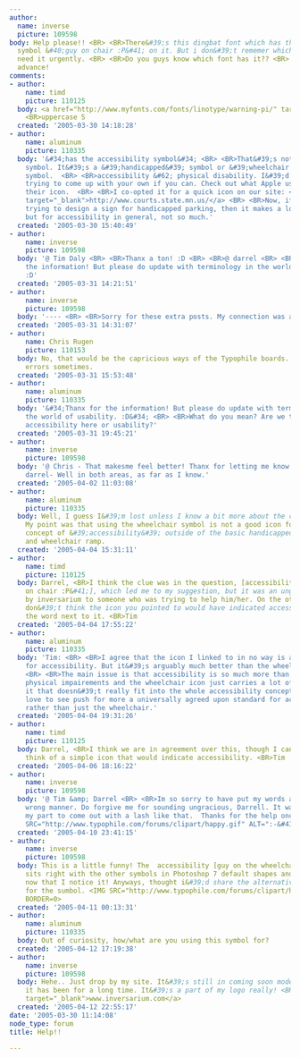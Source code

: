 ```yaml
---
author:
  name: inverse
  picture: 109598
body: Help please!! <BR> <BR>There&#39;s this dingbat font which has the accessibility
  symbol &#40;guy on chair :P&#41; on it. But i don&#39;t rememer which one and i
  need it urgently. <BR> <BR>Do you guys know which font has it?? <BR> <BR>Thanx in
  advance!
comments:
- author:
    name: timd
    picture: 110125
  body: <a href="http://www.myfonts.com/fonts/linotype/warning-pi/" target="_blank">http://www.myfonts.com/fonts/linotype/warning-pi/</a>
    <BR>uppercase S
  created: '2005-03-30 14:18:28'
- author:
    name: aluminum
    picture: 110335
  body: '&#34;has the accessibility symbol&#34; <BR> <BR>That&#39;s not an accessibility
    symbol. It&#39;s a &#39;handicapped&#39; symbol or &#39;wheelchair accessible&#39;
    symbol.  <BR> <BR>accessibility &#62; physical disability. I&#39;d seriously consider
    trying to come up with your own if you can. Check out what Apple use&#39;s for
    their icon.  <BR> <BR>I co-opted it for a quick icon on our site: <BR><a href="http://www.courts.state.mn.us/"
    target="_blank">http://www.courts.state.mn.us/</a> <BR> <BR>Now, if you&#39;re
    trying to design a sign for handicapped parking, then it makes a lot of sense,
    but for accessibility in general, not so much.'
  created: '2005-03-30 15:40:49'
- author:
    name: inverse
    picture: 109598
  body: '@ Tim Daly <BR> <BR>Thanx a ton! :D <BR> <BR>@ darrel <BR> <BR>Thanx for
    the information! But please do update with terminology in the world of usability.
    :D'
  created: '2005-03-31 14:21:51'
- author:
    name: inverse
    picture: 109598
  body: '---- <BR> <BR>Sorry for these extra posts. My connection was a little dodgy!'
  created: '2005-03-31 14:31:07'
- author:
    name: Chris Rugen
    picture: 110153
  body: No, that would be the capricious ways of the Typophile boards. It gives false
    errors sometimes.
  created: '2005-03-31 15:53:48'
- author:
    name: aluminum
    picture: 110335
  body: '&#34;Thanx for the information! But please do update with terminology in
    the world of usability. :D&#34; <BR> <BR>What do you mean? Are we talking about
    accessibility here or usability?'
  created: '2005-03-31 19:45:21'
- author:
    name: inverse
    picture: 109598
  body: '@ Chris - That makesme feel better! Thanx for letting me know :D <BR> <BR>@
    darrel- Well in both areas, as far as I know.'
  created: '2005-04-02 11:03:08'
- author:
    name: aluminum
    picture: 110335
  body: Well, I guess I&#39;m lost unless I know a bit more about the context of situation.
    My point was that using the wheelchair symbol is not a good icon for the broader
    concept of &#39;accessibility&#39; outside of the basic handicapped parking space
    and wheelchair ramp.
  created: '2005-04-04 15:31:11'
- author:
    name: timd
    picture: 110125
  body: Darrel, <BR>I think the clue was in the question, [accessibility symbol &#40;guy
    on chair :P&#41;], which led me to my suggestion, but it was an ungracious remark
    by inversarium to someone who was trying to help him/her. On the other hand I
    don&#39;t think the icon you pointed to would have indicated accessibility without
    the word next to it. <BR>Tim
  created: '2005-04-04 17:55:22'
- author:
    name: aluminum
    picture: 110335
  body: 'Tim: <BR> <BR>I agree that the icon I linked to in no way is a great icon
    for accessibility. But it&#39;s arguably much better than the wheelchair icon.
    <BR> <BR>The main issue is that accessibility is so much more than just accomodating
    physical impairements and the wheelchair icon just carries a lot of baggage with
    it that doesn&#39;t really fit into the whole accessibility concept. <BR> <BR>I&#39;d
    love to see push for more a universally agreed upon standard for accessibility
    rather than just the wheelchair.'
  created: '2005-04-04 19:31:26'
- author:
    name: timd
    picture: 110125
  body: Darrel, <BR>I think we are in agreement over this, though I cannot offhand
    think of a simple icon that would indicate accessibility. <BR>Tim
  created: '2005-04-06 18:16:22'
- author:
    name: inverse
    picture: 109598
  body: '@ Tim &amp; Darrel <BR> <BR>Im so sorry to have put my words across in the
    wrong manner. Do forgive me for sounding ungracious, Darrell. It was wrong on
    my part to come out with a lash like that.  Thanks for the help once again <IMG
    SRC="http://www.typophile.com/forums/clipart/happy.gif" ALT=":-&#41;" BORDER=0>!'
  created: '2005-04-10 23:41:15'
- author:
    name: inverse
    picture: 109598
  body: This is a little funny! The  accessibility [guy on the wheelchair :P] symbol
    sits right with the other symbols in Photoshop 7 default shapes and it&#39;s only
    now that I notice it! Anyways, thought i&#39;d share the alternative to the font
    for the sumbol. <IMG SRC="http://www.typophile.com/forums/clipart/happy.gif" ALT=":-&#41;"
    BORDER=0>
  created: '2005-04-11 00:13:31'
- author:
    name: aluminum
    picture: 110335
  body: Out of curiosity, how/what are you using this symbol for?
  created: '2005-04-12 17:19:38'
- author:
    name: inverse
    picture: 109598
  body: Hehe.. Just drop by my site. It&#39;s still in coming soon mode though as
    it has been for a long time. It&#39;s a part of my logo really! <BR> <BR><a href="http://www.inversarium.com"
    target="_blank">www.inversarium.com</a>
  created: '2005-04-12 22:55:17'
date: '2005-03-30 11:14:08'
node_type: forum
title: Help!!

---
```

